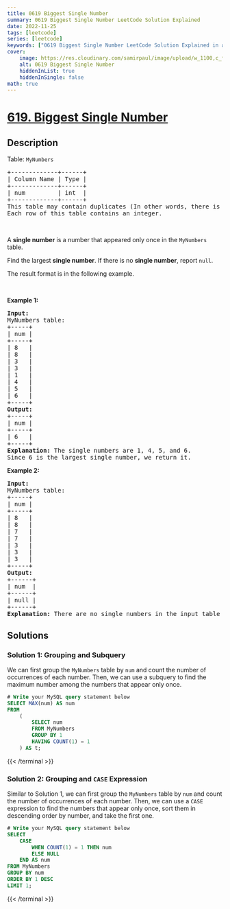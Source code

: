 ```yaml
---
title: 0619 Biggest Single Number
summary: 0619 Biggest Single Number LeetCode Solution Explained
date: 2022-11-25
tags: [leetcode]
series: [leetcode]
keywords: ["0619 Biggest Single Number LeetCode Solution Explained in all languages", "0619 Biggest Single Number", "LeetCode", "leetcode solution in Python3 C++ Java Go PHP Ruby Swift TypeScript Rust C# JavaScript C", "GeeksforGeeks", "InterviewBit", "Coding Ninjas", "HackerRank", "HackerEarth", "CodeChef", "TopCoder", "AlgoExpert", "freeCodeCamp", "Codeforces", "GitHub", "AtCoder", "Samir Paul"]
cover:
    image: https://res.cloudinary.com/samirpaul/image/upload/w_1100,c_fit,co_rgb:FFFFFF,l_text:Arial_75_bold:0619 Biggest Single Number - Solution Explained/problem-solving.webp
    alt: 0619 Biggest Single Number
    hiddenInList: true
    hiddenInSingle: false
math: true
---
```



# [619. Biggest Single Number](https://leetcode.com/problems/biggest-single-number)


## Description

<p>Table: <code>MyNumbers</code></p>

<pre>
+-------------+------+
| Column Name | Type |
+-------------+------+
| num         | int  |
+-------------+------+
This table may contain duplicates (In other words, there is no primary key for this table in SQL).
Each row of this table contains an integer.
</pre>

<p>&nbsp;</p>

<p>A <strong>single number</strong> is a number that appeared only once in the <code>MyNumbers</code> table.</p>

<p>Find the largest <strong>single number</strong>. If there is no <strong>single number</strong>, report <code>null</code>.</p>

<p>The result format is in the following example.</p>
<ptable> </ptable>
<p>&nbsp;</p>
<p><strong class="example">Example 1:</strong></p>

<pre>
<strong>Input:</strong> 
MyNumbers table:
+-----+
| num |
+-----+
| 8   |
| 8   |
| 3   |
| 3   |
| 1   |
| 4   |
| 5   |
| 6   |
+-----+
<strong>Output:</strong> 
+-----+
| num |
+-----+
| 6   |
+-----+
<strong>Explanation:</strong> The single numbers are 1, 4, 5, and 6.
Since 6 is the largest single number, we return it.
</pre>

<p><strong class="example">Example 2:</strong></p>

<pre>
<strong>Input:</strong> 
MyNumbers table:
+-----+
| num |
+-----+
| 8   |
| 8   |
| 7   |
| 7   |
| 3   |
| 3   |
| 3   |
+-----+
<strong>Output:</strong> 
+------+
| num  |
+------+
| null |
+------+
<strong>Explanation:</strong> There are no single numbers in the input table so we return null.
</pre>

## Solutions

### Solution 1: Grouping and Subquery

We can first group the `MyNumbers` table by `num` and count the number of occurrences of each number. Then, we can use a subquery to find the maximum number among the numbers that appear only once.

<!-- tabs:start -->

```sql
# Write your MySQL query statement below
SELECT MAX(num) AS num
FROM
    (
        SELECT num
        FROM MyNumbers
        GROUP BY 1
        HAVING COUNT(1) = 1
    ) AS t;
```
{{< /terminal >}}

<!-- tabs:end -->

### Solution 2: Grouping and `CASE` Expression

Similar to Solution 1, we can first group the `MyNumbers` table by `num` and count the number of occurrences of each number. Then, we can use a `CASE` expression to find the numbers that appear only once, sort them in descending order by number, and take the first one.

<!-- tabs:start -->

```sql
# Write your MySQL query statement below
SELECT
    CASE
        WHEN COUNT(1) = 1 THEN num
        ELSE NULL
    END AS num
FROM MyNumbers
GROUP BY num
ORDER BY 1 DESC
LIMIT 1;
```
{{< /terminal >}}

<!-- tabs:end -->

<!-- end -->
